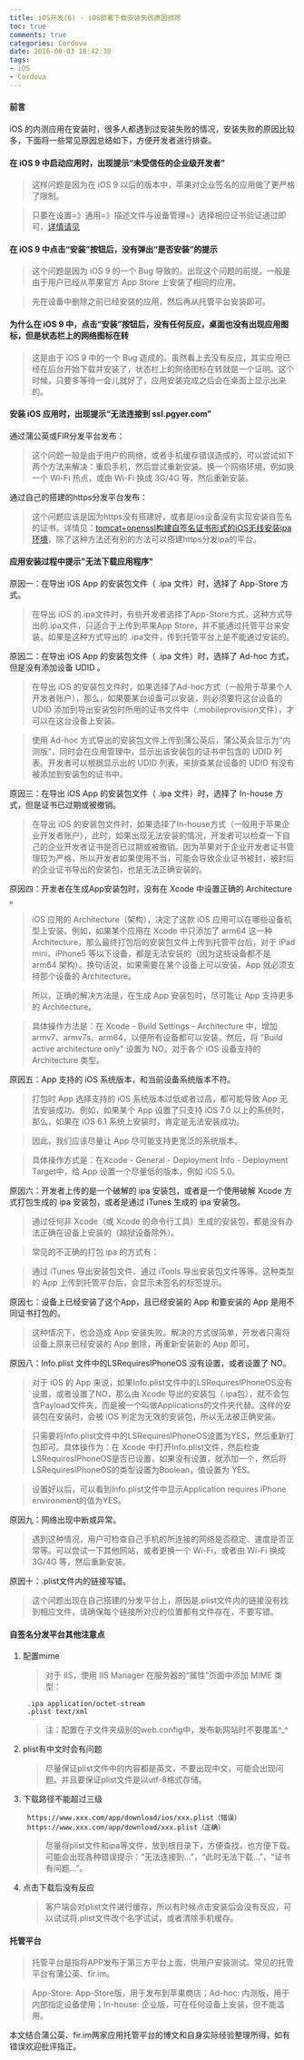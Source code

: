 ```yaml
---
title: iOS开发(6) - iOS部署下载安装失败原因排除
toc: true
comments: true
categories: Cordova
date: 2016-08-03 18:42:38
tags: 
- iOS
- Cordova
---
```


#### 前言

iOS 的内测应用在安装时，很多人都遇到过安装失败的情况，安装失败的原因比较多，下面将一些常见原因总结如下，方便开发者进行排查。
<!-- more -->
#### 在 iOS 9 中启动应用时，出现提示“未受信任的企业级开发者”

>这样问题是因为在 iOS 9 以后的版本中，苹果对企业签名的应用做了更严格了限制。

>只要在设置=》通用=》描述文件与设备管理=》选择相应证书验证通过即可，[详情请见](http://fir.im/support/articles/faq/ios9_certificate)

#### 在 iOS 9 中点击“安装”按钮后，没有弹出“是否安装”的提示

>这个问题是因为 iOS 9 的一个 Bug 导致的。出现这个问题的前提，一般是由于用户已经从苹果官方 App Store 上安装了相同的应用。

>先在设备中删除之前已经安装的应用，然后再从托管平台安装即可。

#### 为什么在 iOS 9 中，点击“安装”按钮后，没有任何反应，桌面也没有出现应用图标，但是状态栏上的网络图标在转

>这是由于 iOS 9 中的一个 Bug 造成的。虽然看上去没有反应，其实应用已经在后台开始下载并安装了，状态栏上的网络图标在转就是一个证明。这个时候，只要多等待一会儿就好了，应用安装完成之后会在桌面上显示出来的。

#### 安装 iOS 应用时，出现提示“无法连接到 ssl.pgyer.com”

通过蒲公英或FIR分发平台发布：

>这个问题一般是由于用户的网络，或者手机缓存错误造成的，可以尝试如下两个方法来解决：重启手机，然后尝试重新安装。换一个网络环境，例如换一个 Wi-Fi 热点，或由 Wi-Fi 换成 3G/4G 等，然后重新安装。

通过自己的搭建的https分发平台发布：

>这个问题应该是因为https没有搭建好，或者是ios设备没有实现安装自签名的证书。详情见：[tomcat+openssl构建自签名证书形式的iOS无线安装ipa环境](http://blog.lion1ou.tech/2016/07/31/)，除了这种方法还有别的方法可以搭建https分发ipa的平台。


#### 应用安装过程中提示"无法下载应用程序"

原因一：在导出 iOS App 的安装包文件（ .ipa 文件）时，选择了 App-Store 方式。

>在导出 iOS 的.ipa文件时，有些开发者选择了App-Store方式，这种方式导出的.ipa文件，只适合于上传到苹果App Store，并不能通过托管平台来安装。如果是这种方式导出的 .ipa文件，传到托管平台上是不能通过安装的。

原因二：在导出 iOS App 的安装包文件（ .ipa 文件）时，选择了 Ad-hoc 方式，但是没有添加设备 UDID 。

>在导出 iOS 的安装包文件时，如果选择了Ad-hoc方式（一般用于苹果个人开发者账户），那么，如果要某台设备可以安装，则必须要将这台设备的 UDID 添加到导出安装包时所用的证书文件中（.mobileprovision文件），才可以在这台设备上安装。

>使用 Ad-hoc 方式导出的安装包文件上传到蒲公英后，蒲公英会显示为“内测版”，同时会在应用管理中，显示出该安装包的证书中包含的 UDID 列表。开发者可以根据显示出的 UDID 列表，来排查某台设备的 UDID 有没有被添加到安装包的证书中。

原因三：在导出 iOS App 的安装包文件（ .ipa 文件）时，选择了 In-house 方式，但是证书已过期或被撤销。

>在导出 iOS 的安装包文件时，如果选择了In-house方式（一般用于苹果企业开发者账户），此时，如果出现无法安装的情况，开发者可以检查一下自己的企业开发者证书是否已过期或被撤销。因为苹果对于企业开发者证书管理较为严格，所以开发者如果使用不当，可能会导致企业证书被封，被封后的企业证书导出的安装包，也是无法正确安装的。

原因四：开发者在生成App安装包时，没有在 Xcode 中设置正确的 Architecture 。

>iOS 应用的 Architecture（架构），决定了这款 iOS 应用可以在哪些设备机型上安装。例如，如果某个应用在 Xcode 中只添加了 arm64 这一种 Architecture，那么最终打包后的安装包文件上传到托管平台后，对于 iPad mini、iPhone5 等以下设备，都是无法安装的（因为这些设备都不是 arm64 架构）。换句话说，如果需要在某个设备上可以安装，App 就必须支持那个设备的 Architecture。

>所以，正确的解决方法是，在生成 App 安装包时，尽可能让 App 支持更多的 Architecture。

>具体操作方法是：在 Xcode - Build Settings - Architecture 中，增加 armv7、armv7s、arm64，以便所有设备都可以安装。然后，将 "Build active architecture only" 设置为 NO。对于各个 iOS 设备支持的 Architecture 类型。

原因五：App 支持的 iOS 系统版本，和当前设备系统版本不符。

>打包时 App 选择支持的 iOS 系统版本过低或者过高，都可能导致 App 无法安装成功。例如，如果某个 App 设置了只支持 iOS 7.0 以上的系统时，那么，如果在 iOS 6.1 系统上安装时，肯定是无法安装成功。

>因此，我们应该尽量让 App 尽可能支持更宽泛的系统版本。

>具体操作方式是：在Xcode - General - Deployment Info - Deployment Target中，给 App 设置一个尽量低的版本，例如 iOS 5.0。

原因六：开发者上传的是一个破解的 ipa 安装包，或者是一个使用破解 Xcode 方式打包生成的 ipa 安装包，或者是通过 iTunes 生成的 ipa 安装包。

>通过任何非 Xcode（或 Xcode 的命令行工具）生成的安装包，都是没有办法正确在设备上安装的（越狱设备除外）。

>常见的不正确的打包 ipa 的方式有：

>通过 iTunes 导出安装包文件、通过 iTools 导出安装包文件等等。这种类型的 App 上传到托管平台后，会显示未签名的标签提示。

原因七：设备上已经安装了这个App，且已经安装的 App 和要安装的 App 是用不同证书打包的。

>这种情况下，也会造成 App 安装失败。解决的方式很简单，开发者只需将设备上原来已经安装的 App 删除，再重新安装新的 App 即可。

原因八：Info.plist 文件中的LSRequiresIPhoneOS 没有设置，或者设置了 NO。

>对于 iOS 的 App 来说，如果Info.plist文件中的LSRequiresIPhoneOS没有设置，或者设置了NO，那么由 Xcode 导出的安装包（.ipa包），就不会包含Payload文件夹，而是被一个叫做Applications的文件夹代替。这样的安装包在安装时，会被 iOS 判定为无效的安装包，所以无法被正确安装。

>只需要将Info.plist文件中的LSRequiresIPhoneOS设置为YES，然后重新打包即可。具体操作为：在 Xcode 中打开Info.plist文件，然后检查 LSRequiresIPhoneOS是否已设置，如果没有设置，就添加一个，然后将LSRequiresIPhoneOS的类型设置为Boolean，值设置为 YES。

>设置好以后，可以看到Info.plist文件中显示Application requires iPhone environment的值为YES。

原因九：网络出现中断或异常。

>遇到这种情况，用户可检查自己手机的所连接的网络是否稳定、速度是否正常等。可以尝试一下其他网站，或者更换一个 Wi-Fi，或者由 Wi-Fi 换成 3G/4G 等，然后重新安装。

原因十：.plist文件内的链接写错。

>这个问题出现在自己搭建的分发平台上，原因是.plist文件内的链接没有找到相应文件，请确保每个链接所对应的位置都有文件存在，不要写错。

#### 自签名分发平台其他注意点

1. 配置mime

    >对于 IIS，使用 IIS Manager 在服务器的“属性”页面中添加 MIME 类型：

        .ipa application/octet-stream
        .plist text/xml

    >注：配置在子文件夹级别的web.config中，发布新网站时不要覆盖^_^
     
2. plist有中文时会有问题

    >尽量保证plist文件中的内容都是英文，不要出现中文，可能会出现问题。并且要保证plist文件是以utf-8格式存储。
 
3. 下载路径不能超过三级

        https://www.xxx.com/app/download/ios/xxx.plist（错误）
        https://www.xxx.com/app/download/xxx.plist（正确）

    >尽量将plist文件和ipa等文件，放到根目录下，方便查找，也方便下载。可能会出现各种错误提示：“无法连接到…”，“此时无法下载…”，“证书有问题…”。
 
4. 点击下载后没有反应

    >客户端会对plist文件进行缓存，所以有时候点击安装后会没有反应，可以试试将.plist文件改个名字试试，或者清除手机缓存。



#### 托管平台 

>托管平台是指将APP发布于第三方平台上面，供用户安装测试。常见的托管平台有蒲公英、fir.im。

>App-Store: App-Store版，用于发布到苹果商店；Ad-hoc: 内测版，用于内部指定设备使用；In-house: 企业版，可在任何设备上安装，但不能滥用。

本文结合蒲公英、fir.im两家应用托管平台的博文和自身实际经验整理所得，如有错误欢迎批评指正。

                          
